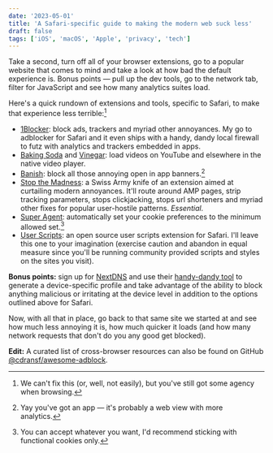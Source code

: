 ```yaml
---
date: '2023-05-01'
title: 'A Safari-specific guide to making the modern web suck less'
draft: false
tags: ['iOS', 'macOS', 'Apple', 'privacy', 'tech']
---
```


Take a second, turn off all of your browser extensions, go to a popular website that comes to mind and take a look at how bad the default experience is. Bonus points — pull up the dev tools, go to the network tab, filter for JavaScript and see how many analytics suites load.<!-- excerpt -->

Here's a quick rundown of extensions and tools, specific to Safari, to make that experience less terrible:[^1]

- [1Blocker](https://1blocker.com): block ads, trackers and myriad other annoyances. My go to adblocker for Safari and it even ships with a handy, dandy local firewall to futz with analytics and trackers embedded in apps.
- [Baking Soda](https://apps.apple.com/us/app/baking-soda-tube-cleaner/id1601151613) and [Vinegar](https://apps.apple.com/us/app/vinegar-tube-cleaner/id1591303229): load videos on YouTube and elsewhere in the native video player. 
- [Banish](https://apps.apple.com/us/app/banish-block-open-in-app/id1632848430): block all those annoying open in app banners.[^2]
- [Stop the Madness](https://underpassapp.com/StopTheMadness/): a Swiss Army knife of an extension aimed at curtailing modern annoyances. It'll route around AMP pages, strip tracking parameters, stops clickjacking, stops url shorteners and myriad other fixes for popular user-hostile patterns. *Essential*.
- [Super Agent](https://www.super-agent.com/): automatically set your cookie preferences to the minimum allowed set.[^3]
- [User Scripts](https://github.com/quoid/userscripts): an open source user scripts extension for Safari. I'll leave this one to your imagination (exercise caution and abandon in equal measure since you'll be running community provided scripts and styles on the sites you visit).

**Bonus points:** sign up for <a href="https://nextdns.io/?from=m56mt3z6" onclick="va('event',{name:'NextDNS referral',data:{location:'Referrals'}})">NextDNS</a> and use their [handy-dandy tool](https://apple.nextdns.io/) to generate a device-specific profile and take advantage of the ability to block anything malicious or irritating at the device level in addition to the options outlined above for Safari.

Now, with all that in place, go back to that same site we started at and see how much less annoying it is, how much quicker it loads (and how many network requests that don't do you any good get blocked).

**Edit:** A curated list of cross-browser resources can also be found on GitHub [@cdransf/awesome-adblock](https://github.com/cdransf/awesome-adblock).

[^1]: We can't fix this (or, well, not easily), but you've still got some agency when browsing.
[^2]: Yay you've got an app — it's probably a web view with more analytics.
[^3]: You can accept whatever you want, I'd recommend sticking with functional cookies only.
